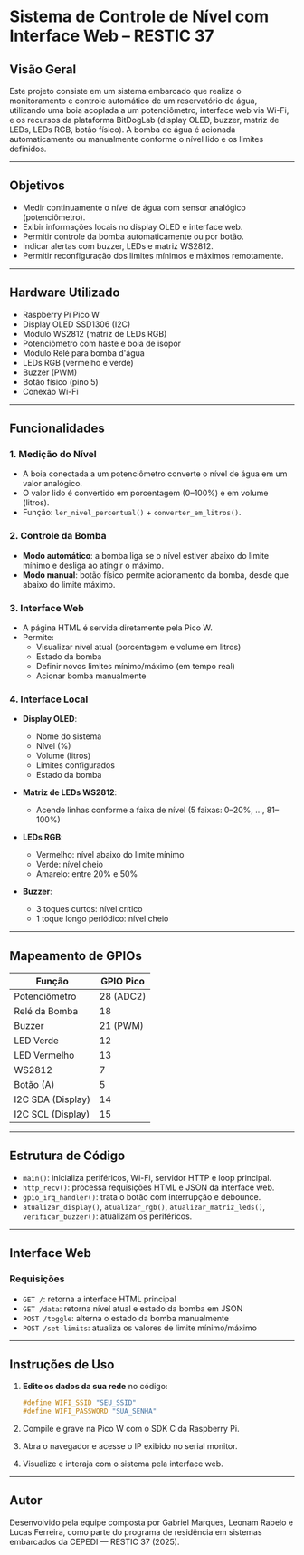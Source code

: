 # Sistema de Controle de Nível com Interface Web – RESTIC 37

## Visão Geral

Este projeto consiste em um sistema embarcado que realiza o monitoramento e controle automático de um reservatório de água, utilizando uma boia acoplada a um potenciômetro, interface web via Wi-Fi, e os recursos da plataforma BitDogLab (display OLED, buzzer, matriz de LEDs, LEDs RGB, botão físico). A bomba de água é acionada automaticamente ou manualmente conforme o nível lido e os limites definidos.

---

## Objetivos

- Medir continuamente o nível de água com sensor analógico (potenciômetro).
- Exibir informações locais no display OLED e interface web.
- Permitir controle da bomba automaticamente ou por botão.
- Indicar alertas com buzzer, LEDs e matriz WS2812.
- Permitir reconfiguração dos limites mínimos e máximos remotamente.

---

## Hardware Utilizado

- Raspberry Pi Pico W
- Display OLED SSD1306 (I2C)
- Módulo WS2812 (matriz de LEDs RGB)
- Potenciômetro com haste e boia de isopor
- Módulo Relé para bomba d'água
- LEDs RGB (vermelho e verde)
- Buzzer (PWM)
- Botão físico (pino 5)
- Conexão Wi-Fi

---

## Funcionalidades

### 1. Medição do Nível

- A boia conectada a um potenciômetro converte o nível de água em um valor analógico.
- O valor lido é convertido em porcentagem (0–100%) e em volume (litros).
- Função: `ler_nivel_percentual()` + `converter_em_litros()`.

### 2. Controle da Bomba

- **Modo automático**: a bomba liga se o nível estiver abaixo do limite mínimo e desliga ao atingir o máximo.
- **Modo manual**: botão físico permite acionamento da bomba, desde que abaixo do limite máximo.

### 3. Interface Web

- A página HTML é servida diretamente pela Pico W.
- Permite:
  - Visualizar nível atual (porcentagem e volume em litros)
  - Estado da bomba
  - Definir novos limites mínimo/máximo (em tempo real)
  - Acionar bomba manualmente

### 4. Interface Local

- **Display OLED**:
  - Nome do sistema
  - Nível (%)
  - Volume (litros)
  - Limites configurados
  - Estado da bomba

- **Matriz de LEDs WS2812**:
  - Acende linhas conforme a faixa de nível (5 faixas: 0–20%, ..., 81–100%)

- **LEDs RGB**:
  - Vermelho: nível abaixo do limite mínimo
  - Verde: nível cheio
  - Amarelo: entre 20% e 50%

- **Buzzer**:
  - 3 toques curtos: nível crítico
  - 1 toque longo periódico: nível cheio

---

## Mapeamento de GPIOs

| Função            | GPIO Pico |
|-------------------|-----------|
| Potenciômetro     | 28 (ADC2) |
| Relé da Bomba     | 18        |
| Buzzer            | 21 (PWM)  |
| LED Verde         | 12        |
| LED Vermelho      | 13        |
| WS2812            | 7         |
| Botão (A)         | 5         |
| I2C SDA (Display) | 14        |
| I2C SCL (Display) | 15        |

---

## Estrutura de Código

- `main()`: inicializa periféricos, Wi-Fi, servidor HTTP e loop principal.
- `http_recv()`: processa requisições HTML e JSON da interface web.
- `gpio_irq_handler()`: trata o botão com interrupção e debounce.
- `atualizar_display()`, `atualizar_rgb()`, `atualizar_matriz_leds()`, `verificar_buzzer()`: atualizam os periféricos.

---

## Interface Web

### Requisições

- `GET /`: retorna a interface HTML principal
- `GET /data`: retorna nível atual e estado da bomba em JSON
- `POST /toggle`: alterna o estado da bomba manualmente
- `POST /set-limits`: atualiza os valores de limite mínimo/máximo

---

## Instruções de Uso

1. **Edite os dados da sua rede** no código:
   ```c
   #define WIFI_SSID "SEU_SSID"
   #define WIFI_PASSWORD "SUA_SENHA"

2. Compile e grave na Pico W com o SDK C da Raspberry Pi.

3. Abra o navegador e acesse o IP exibido no serial monitor.

4. Visualize e interaja com o sistema pela interface web.

---

## Autor

Desenvolvido pela equipe composta por Gabriel Marques, Leonam Rabelo e Lucas Ferreira, como parte do programa de residência em sistemas embarcados da CEPEDI — RESTIC 37 (2025).